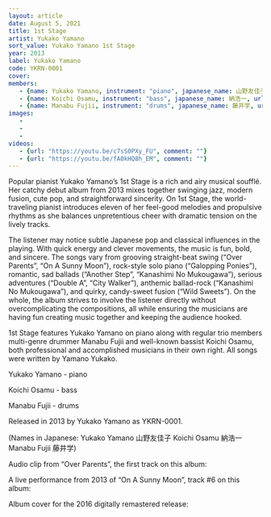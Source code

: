 ```yaml
---
layout: article
date: August 5, 2021
title: 1st Stage
artist: Yukako Yamano
sort_value: Yukako Yamano 1st Stage
year: 2013
label: Yukako Yamano
code: YKRN-0001
cover: 
members:
   - {name: Yukako Yamano, instrument: "piano", japanese_name: 山野友佳子, url: "https://yukakoyamano.com/"}
   - {name: Koichi Osamu, instrument: "bass", japanese_name: 納浩一, url: "https://www.osamukoichi.net/"}
   - {name: Manabu Fujii, instrument: "drums", japanese_name: 藤井学, url: "http://manabu-fujii.com/"}
images:
   - 
   - 
   - 
videos: 
   - {url: "https://youtu.be/c7sS0PXy_FU", comment: ""}
   - {url: "https://youtu.be/fA0kHQ8h_EM", comment: ""}
---
```

Popular pianist Yukako Yamano’s 1st Stage is a rich and airy musical soufflé. Her catchy debut album from 2013 mixes together swinging jazz, modern fusion, cute pop, and straightforward sincerity. On 1st Stage, the world-traveling pianist introduces eleven of her feel-good melodies and propulsive rhythms as she balances unpretentious cheer with dramatic tension on the lively tracks.



The listener may notice subtle Japanese pop and classical influences in the playing. With quick energy and clever movements, the music is fun, bold, and sincere. The songs vary from grooving straight-beat swing (“Over Parents”, “On A Sunny Moon”), rock-style solo piano (“Galopping Ponies”), romantic, sad ballads (“Another Step”, “Kanashimi No Mukougawa”), serious adventures (“Double A”, “City Walker”), anthemic ballad-rock (“Kanashimi No Mukougawa”), and quirky, candy-sweet fusion (“Wild Sweets”). On the whole, the album strives to involve the listener directly without overcomplicating the compositions, all while ensuring the musicians are having fun creating music together and keeping the audience hooked.

1st Stage features Yukako Yamano on piano along with regular trio members multi-genre drummer Manabu Fujii and well-known bassist Koichi Osamu, both professional and accomplished musicians in their own right. All songs were written by Yamano Yukako.

Yukako Yamano - piano

Koichi Osamu - bass

Manabu Fujii - drums

Released in 2013 by Yukako Yamano as YKRN-0001.

(Names in Japanese: Yukako Yamano 山野友佳子 Koichi Osamu 納浩一 Manabu Fujii 藤井学)

Audio clip from “Over Parents”, the first track on this album:

A live performance from 2013 of “On A Sunny Moon”, track #6 on this album:

Album cover for the 2016 digitally remastered release:






